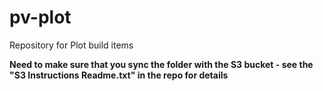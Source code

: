 # pv-plot
Repository for Plot build items

**Need to make sure that you sync the folder with the S3 bucket - see the "S3 Instructions Readme.txt" in the repo for details**
